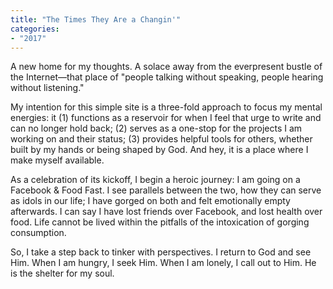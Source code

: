```yaml
---
title: "The Times They Are a Changin'"
categories:
- "2017"
---
```


A new home for my thoughts. A solace away from the everpresent bustle of the Internet—that place of "people talking without speaking, people hearing without listening."

My intention for this simple site is a three-fold approach to focus my mental energies: it (1) functions as a reservoir for when I feel that urge to write and can no longer hold back; (2) serves as a one-stop for the projects I am working on and their status; (3) provides helpful tools for others, whether built by my hands or being shaped by God. And hey, it is a place where I make myself available.

As a celebration of its kickoff, I begin a heroic journey: I am going on a Facebook & Food Fast. I see parallels between the two, how they can serve as idols in our life; I have gorged on both and felt emotionally empty afterwards. I can say I have lost friends over Facebook, and lost health over food. Life cannot be lived within the pitfalls of the intoxication of gorging consumption.

So, I take a step back to tinker with perspectives. I return to God and see Him. When I am hungry, I seek Him. When I am lonely, I call out to Him. He is the shelter for my soul.